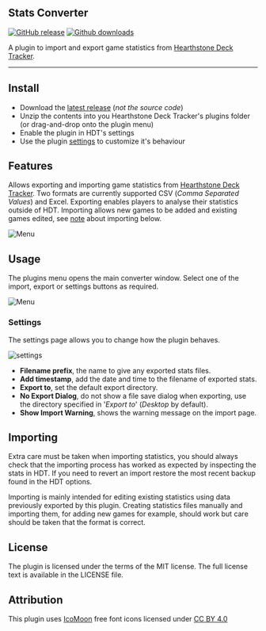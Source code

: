 ## Stats Converter
[![GitHub release](https://img.shields.io/github/release/andburn/hdt-plugin-statsconverter.svg?maxAge=21600)](https://github.com/andburn/hdt-plugin-statsconverter/releases/latest)
[![Github downloads](https://img.shields.io/github/downloads/andburn/hdt-plugin-statsconverter/latest/total.svg?maxAge=21600)](https://github.com/andburn/hdt-plugin-statsconverter/releases/latest)

A plugin to import and export game statistics from [Hearthstone Deck Tracker](https://github.com/HearthSim/Hearthstone-Deck-Tracker).

---

## Install
- Download the [latest release](https://github.com/andburn/hdt-plugin-statsconverter/releases/latest) (*not the source code*)
- Unzip the contents into you Hearthstone Deck Tracker's plugins folder (or drag-and-drop onto the plugin menu)
- Enable the plugin in HDT's settings
- Use the plugin [settings](#settings) to customize it's behaviour

## Features

Allows exporting and importing game statistics from [Hearthstone Deck Tracker](https://github.com/HearthSim/Hearthstone-Deck-Tracker). Two formats are currently supported CSV (*Comma Separated Values*) and Excel. Exporting enables players to analyse their statistics outside of HDT. Importing allows new games to be added and existing games edited, see [note](#importing) about importing below.

![Menu](Docs/export.png)

## Usage
The plugins menu opens the main converter window. Select one of the import, export or settings buttons as required.

![Menu](Docs/menu.png)

### Settings
The settings page allows you to change how the plugin behaves.

![settings](Docs/settings.png)

- **Filename prefix**, the name to give any exported stats files.
- **Add timestamp**, add the date and time to the filename of exported stats.
- **Export to**, set the default export directory.
- **No Export Dialog**, do not show a file save dialog when exporting, use the directory specified in '*Export to*' (*Desktop* by default).
- **Show Import Warning**, shows the warning message on the import page.

## Importing
Extra care must be taken when importing statistics, you should always check that the importing process has worked as expected by inspecting the stats in HDT. If you need to revert an import restore the most recent backup found in the HDT options.

Importing is mainly intended for editing existing statistics using data previously exported by this plugin. Creating statistics files manually and importing them, for adding new games for example, should work but care should be taken that the format is correct.

## License
The plugin is licensed under the terms of the MIT license. The full license text is available in the LICENSE file.

## Attribution
This plugin uses [IcoMoon](https://icomoon.io/) free font icons licensed under [CC BY 4.0](https://creativecommons.org/licenses/by/4.0/)
